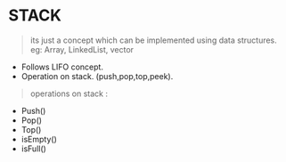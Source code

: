 # **STACK**
> its just a concept which can be implemented using data structures.
eg: Array, LinkedList, vector
- Follows LIFO concept.
- Operation on stack. (push,pop,top,peek).

> operations on stack :
- Push()
- Pop()
- Top()
- isEmpty()
- isFull()


